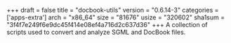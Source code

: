 +++
draft = false
title = "docbook-utils"
version = "0.6.14-3"
categories = ['apps-extra']
arch = "x86_64"
size = "81676"
usize = "320602"
sha1sum = "3f4f7e249f6e9dc45f414e08ef4a716d2c637d36"
+++
A collection of scripts used to convert and analyze SGML and DocBook files.